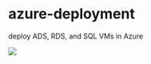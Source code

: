 # azure-deployment
deploy ADS, RDS, and SQL VMs in Azure

<a href="https://portal.azure.com/#create/Microsoft.Template/uri/" target="_blank">
    <img src="http://azuredeploy.net/deploybutton.png"/>
